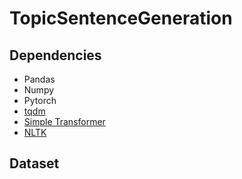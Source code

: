 # TopicSentenceGeneration

## Dependencies
- Pandas
- Numpy
- Pytorch
- [tqdm](https://github.com/tqdm/tqdm-)
- [Simple Transformer](https://github.com/ThilinaRajapakse/simpletransformers)
- [NLTK](https://www.nltk.org/install.html)

## Dataset
